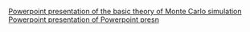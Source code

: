 [Powerpoint presentation of the basic theory of Monte Carlo simulation](Theory/)
[Powerpoint presentation of ](Theory/)
[Powerpoint presn](Theory/)

